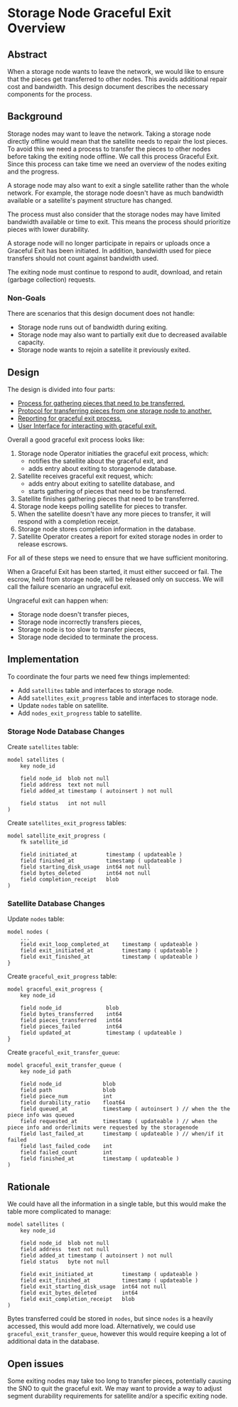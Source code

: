 # Storage Node Graceful Exit Overview

## Abstract

When a storage node wants to leave the network, we would like to ensure that the pieces get transferred to other nodes. This avoids additional repair cost and bandwidth. This design document describes the necessary components for the process.

## Background

Storage nodes may want to leave the network. Taking a storage node directly offline would mean that the satellite needs to repair the lost pieces. To avoid this we need a process to transfer the pieces to other nodes before taking the exiting node offline. We call this process Graceful Exit. Since this process can take time we need an overview of the nodes exiting and the progress.

A storage node may also want to exit a single satellite rather than the whole network. For example, the storage node doesn't have as much bandwidth available or a satellite's payment structure has changed.

The process must also consider that the storage nodes may have limited bandwidth available or time to exit. This means the process should prioritize pieces with lower durability.

A storage node will no longer participate in repairs or uploads once a Graceful Exit has been initiated. In addition, bandwidth used for piece transfers should not count against bandwidth used.

The exiting node must continue to respond to audit, download, and retain (garbage collection) requests.

### Non-Goals

There are scenarios that this design document does not handle:

- Storage node runs out of bandwidth during exiting.
- Storage node may also want to partially exit due to decreased available capacity.
- Storage node wants to rejoin a satellite it previously exited.

## Design

The design is divided into four parts:

- [Process for gathering pieces that need to be transferred.](pieces.md)
- [Protocol for transferring pieces from one storage node to another.](protocol.md)
- [Reporting for graceful exit process.](reports.md)
- [User Interface for interacting with graceful exit.](ui.md)

Overall a good graceful exit process looks like:

1. Storage node Operator initiaties the graceful exit process, which:
    - notifies the satellite about the graceful exit, and
    - adds entry about exiting to storagenode database.
2. Satellite receives graceful exit request, which:
    - adds entry about exiting to satellite database, and
    - starts gathering of pieces that need to be transferred.
3. Satellite finishes gathering pieces that need to be transferred.
4. Storage node keeps polling satellite for pieces to transfer.
5. When the satellite doesn't have any more pieces to transfer, it will respond with a completion receipt.
6. Storage node stores completion information in the database.
7. Satellite Operator creates a report for exited storage nodes in order to release escrows.

For all of these steps we need to ensure that we have sufficient monitoring.

When a Graceful Exit has been started, it must either succeed or fail. The escrow, held from storage node, will be released only on success. We will call the failure scenario an ungraceful exit.

Ungraceful exit can happen when:

- Storage node doesn't transfer pieces,
- Storage node incorrectly transfers pieces,
- Storage node is too slow to transfer pieces,
- Storage node decided to terminate the process.

## Implementation

To coordinate the four parts we need few things implemented:

- Add `satellites` table and interfaces to storage node.
- Add `satellites_exit_progress` table and interfaces to storage node.
- Update `nodes` table on satellite.
- Add `nodes_exit_progress` table to satellite.

### Storage Node Database Changes

Create `satellites` table:

```
model satellites (
    key node_id

    field node_id  blob not null
    field address  text not null
    field added_at timestamp ( autoinsert ) not null

    field status   int not null
)
```

Create `satellites_exit_progress` tables:

```
model satellite_exit_progress (
    fk satellite_id 

    field initiated_at         timestamp ( updateable )
    field finished_at          timestamp ( updateable )
    field starting_disk_usage  int64 not null
    field bytes_deleted        int64 not null
    field completion_receipt   blob
)
```

### Satellite Database Changes

Update `nodes` table:

```
model nodes (
    ...
    field exit_loop_completed_at    timestamp ( updateable )
    field exit_initiated_at         timestamp ( updateable )
    field exit_finished_at          timestamp ( updateable )
}
```

Create `graceful_exit_progress` table:

```
model graceful_exit_progress {
    key node_id

    field node_id              blob
    field bytes_transferred    int64
    field pieces_transferred   int64
    field pieces_failed        int64
    field updated_at           timestamp ( updateable )
}
```

Create `graceful_exit_transfer_queue`:

```
model graceful_exit_transfer_queue (
    key node_id path

    field node_id             blob
    field path                blob
    field piece_num           int
    field durability_ratio    float64
    field queued_at           timestamp ( autoinsert ) // when the the piece info was queued
    field requested_at        timestamp ( updateable ) // when the piece info and orderlimits were requested by the storagenode
    field last_failed_at      timestamp ( updateable ) // when/if it failed
    field last_failed_code    int
    field failed_count        int
    field finished_at         timestamp ( updateable )
)
```

## Rationale

We could have all the information in a single table, but this would make the table more complicated to manage:

```
model satellites (
    key node_id

    field node_id  blob not null
    field address  text not null
    field added_at timestamp ( autoinsert ) not null
    field status   byte not null

    field exit_initiated_at         timestamp ( updateable )
    field exit_finished_at          timestamp ( updateable )
    field exit_starting_disk_usage  int64 not null
    field exit_bytes_deleted        int64
    field exit_completion_receipt   blob
)
```

Bytes transferred could be stored in `nodes`, but since `nodes` is a heavily accessed, this would add more load. Alternatively, we could use `graceful_exit_transfer_queue`, however this would require keeping a lot of additional data in the database.

## Open issues

Some exiting nodes may take too long to transfer pieces, potentially causing the SNO to quit the graceful exit.  We may want to provide a way to adjust segment durability requirements for satellite and/or a specific exiting node.
